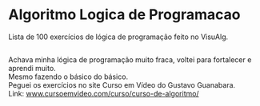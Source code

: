 # Algoritmo   Logica de Programacao
Lista de 100 exercícios de lógica de programação feito no VisuAlg.

##

Achava minha lógica de programação muito fraca, voltei para fortalecer e aprendi muito. <br/>
Mesmo fazendo o básico do básico.
<br/>
Peguei os exercícios no site Curso em Vídeo do Gustavo Guanabara. <br/>
Link: www.cursoemvideo.com/curso/curso-de-algoritmo/
